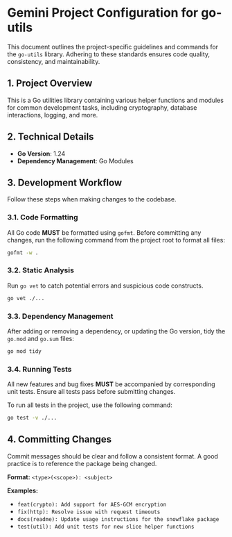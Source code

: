 # Gemini Project Configuration for go-utils

This document outlines the project-specific guidelines and commands for the `go-utils` library. Adhering to these standards ensures code quality, consistency, and maintainability.

## 1. Project Overview

This is a Go utilities library containing various helper functions and modules for common development tasks, including cryptography, database interactions, logging, and more.

## 2. Technical Details

- **Go Version**: 1.24
- **Dependency Management**: Go Modules

## 3. Development Workflow

Follow these steps when making changes to the codebase.

### 3.1. Code Formatting

All Go code **MUST** be formatted using `gofmt`. Before committing any changes, run the following command from the project root to format all files:

```bash
gofmt -w .
```

### 3.2. Static Analysis

Run `go vet` to catch potential errors and suspicious code constructs.

```bash
go vet ./...
```

### 3.3. Dependency Management

After adding or removing a dependency, or updating the Go version, tidy the `go.mod` and `go.sum` files:

```bash
go mod tidy
```

### 3.4. Running Tests

All new features and bug fixes **MUST** be accompanied by corresponding unit tests. Ensure all tests pass before submitting changes.

To run all tests in the project, use the following command:

```bash
go test -v ./...
```

## 4. Committing Changes

Commit messages should be clear and follow a consistent format. A good practice is to reference the package being changed.

**Format:**
`<type>(<scope>): <subject>`

**Examples:**

- `feat(crypto): Add support for AES-GCM encryption`
- `fix(http): Resolve issue with request timeouts`
- `docs(readme): Update usage instructions for the snowflake package`
- `test(util): Add unit tests for new slice helper functions`
